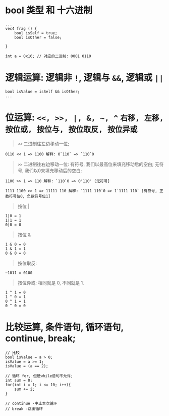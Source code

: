 # bool 类型 和 十六进制
```
...
vec4 frag () {
    bool isSelf = true;
    bool isOther = false;

}

int a = 0x16; // 对应的二进制: 0001 0110
```  

# 逻辑运算: 逻辑非 `!`, 逻辑与 `&&`, 逻辑或 `||`
```
bool isValue = isSelf && isOther;
...
```  

# 位运算: `<<, >>, |, &, ~, ^` `右移, 左移, 按位或, 按位与, 按位取反, 按位异或`
> `<<` 二进制往左边移动一位;
```
0110 << 1 => 1100 解释: 0`110` => `110`0
```  
> `>>` 二进制往右边移动一位: 有符号, 我们以最高位来填充移动后的空白; 无符号, 我们以0来填充移动后的空白;

```
1100 >> 1 => 110 解释: `110`0 => 0'110' [无符号]

1111 1100 >> 1 => 11111 110 解释: `1111 110`0 => 1`1111 110` [有符号, 正数符号位0, 负数符号位1]
```  
> 按位 |

```
1|0 = 1
1|1 = 1
0|0 = 0
```  
> 按位 &

```
1 & 0 = 0
1 & 1 = 1
0 & 0 = 0
```  
> 按位取反: 

```
~1011 = 0100
```  
> 按位异或:  相同就是 0, 不同就是 1.

```
1 ^ 1 = 0
1 ^ 0 = 1
0 ^ 1 = 1
0 ^ 0 = 0
```  

# 比较运算, 条件语句, 循环语句, continue, break;
```
// 比较
bool isValue = a > 0;
isValue = a >= 1;
isValue = (a == 2);

// 循环 for, 但是while语句不允许;
int sum = 0;
for(int i = 1; i <= 10; i++){
    sum += i;
}

// continue -中止本次循环
// break -跳出循环
```   